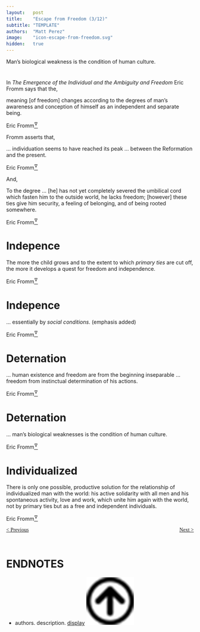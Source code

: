 ```yaml
---
layout:   post
title:    "Escape from Freedom (3/12)"
subtitle: "TEMPLATE"
authors:  "Matt Perez"
image:    "icon-escape-from-freedom.svg"
hidden:   true
---
```


<div style='display:none; '>
 <p><em>Escape from Freedom</em> was published in 1941. Pim de Morre, co-founder of <em>Corporate Rebels</em>, reminded me of it (he is reading it). I it when I was 18-19 years old (I am a mere 73 now).</p>
</div>

<div class="_citation">
 <p>Man&rsquo;s biological weakness is the condition of human culture.</p>
</div>

<h1></h1>
 <p>In <em>The Emergence of the Individual and the Ambiguity and Freedom</em> Eric Fromm says that the,</p>
  <div class="_citation">
   <p>meaning [of freedom] changes according to the degrees of man&rsquo;s awareness and conception of himself as an independent and separate being.</p>
   <p id="_signature">Eric Fromm<a href='#en01'><sup id='bm01'>&hairsp;&nabla;&hairsp;</sup></a></p>
  </div>
 <p>Fromm asserts that,</p>
  <div class="_citation">
   <p>&hellip; individuation seems to have reached its peak &hellip; between the Reformation and the present.</p>
   <p id="_signature">Eric Fromm<a href='#en01'><sup id='bm01'>&hairsp;&nabla;&hairsp;</sup></a></p>
  </div>
<p>And,</p>
 <div class="_citation">
  <p>To the degree &hellip; [he] has not yet completely severed the umbilical cord which fasten him to the outside world, he lacks freedom; [however] these ties give him security, a feeling of belonging, and of being rooted somewhere.</p>
   <p id="_signature">Eric Fromm<a href='#en01'><sup id='bm01'>&hairsp;&nabla;&hairsp;</sup></a></p>
 </div>

 <h1>Indepence</h1>
  <div class=itation">
   <p>The more the child grows and to the extent to which <em>primary ties</em> are cut off, the more it develops a quest for freedom and independence.</p>
   <p id="_signature">Eric Fromm<a href='#en01'><sup id='bm01'>&hairsp;&nabla;&hairsp;</sup></a></p>
  </div>

 <h1>Indepence</h1>
  <div class="_citation">
   <p>&hellip; essentially by <em>social conditions</em>. <span style="font-name:courier new">(emphasis added)</span></p>
   <p id="_signature">Eric Fromm<a href='#en01'><sup id='bm01'>&hairsp;&nabla;&hairsp;</sup></a></p>
  </div>

 <h1>Deternation</h1> 
  <div class="_citation">
   <p>&hellip; human existence and freedom are from the beginning inseparable &hellip; freedom from instinctual determination of his actions.</p>
   <p id="_signature">Eric Fromm<a href='#en01'><sup id='bm01'>&hairsp;&nabla;&hairsp;</sup></a></p>
  </div>

 <h1>Deternation</h1> 
  <div class="_citation">
   <p>&hellip; man&rsquo;s biological weaknesses is the condition of human culture.</p>
   <p id="_signature">Eric Fromm<a href='#en01'><sup id='bm01'>&hairsp;&nabla;&hairsp;</sup></a></p>
  </div>

 <h1>Individualized</h1> 
  <div class="_citation">
   <p>There is only one possible, productive solution for the relationship of individualized man with the world: his active solidarity with all men and his spontaneous activity, love and work, which unite him again with the world, not by primary ties but as a free and independent individuals.</p>
   <p id="_signature">Eric Fromm<a href='#en01'><sup id='bm01'>&hairsp;&nabla;&hairsp;</sup></a></p>
  </div>

<div style="margin-bottom:1in; font-family: American Typewriter, serif; ">
 <span style="float:left; ">
  <a href="https://radicalcompanies.com/2024/12/22/escape-from-freedom">&lt; Previous</a>
 </span>
 <span style="float:right; ">
  <a href="https://radicalcompanies.com/2024/12/26/escape-from-freedom">Next &gt;</a>
 </span>
</div>

<h1 class="_section">ENDNOTES</h1>
 <ul>
  <li id="en01">
   <p class="_list-item">
    authors.
    description.
    <a href="display" target="_blank">display</a>
    <a class="_uparrow" href="#bm01"><img src="/assets/img/arrow-up-icon.png"></a>
   </p>
  </li>
 </ul>